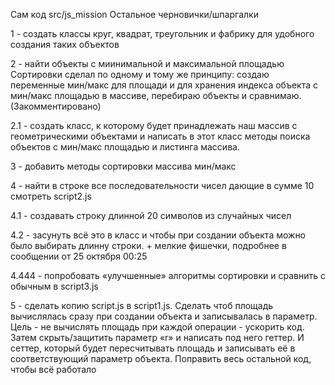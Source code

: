 Сам код src/js_mission
Остальное черновички/шпаргалки

1 - создать классы круг, квадрат, треугольник и фабрику для удобного создания таких объектов

2 - найти объекты с миинимальной и максимальной площадью
Сортировки сделал по одному и тому же принципу:
создаю переменные мин/макс для площади и для хранения индекса объекта с мин/макс площадью
в массиве, перебираю объекты и сравнимаю.(Закомментировано)

2.1 - создать класс, к которому будет принадлежать наш массив с геометрическими объектами
и написать в этот класс методы поиска объектов с мин/макс площадью и листинга массива.

3 - добавить методы сортировки массива мин/макс

4 - найти в строке все последовательности чисел дающие в сумме 10
смотреть script2.js

4.1 - создавать строку длинной 20 символов из случайных чисел

4.2 - засунуть всё это в класс и чтобы при создании объекта
можно было выбирать длинну строки. + мелкие фишечки, подробнее в сообщении
от 25 октября 00:25

4.444 - попробовать «улучшенные» алгоритмы сортировки и сравнить с обычным
в script3.js

5 - сделать копию script.js в script1.js.
Сделать чтоб площадь вычислялась сразу при создании объекта
и записывалась в параметр. Цель - не вычислять площадь при каждой операции - ускорить код.
Затем скрыть/защитить параметр «r» и написать под него геттер.
И сеттер, который будет пересчитывать площадь и записывать её в соответствующий параметр объекта.
Поправить весь остальной код, чтобы всё работало